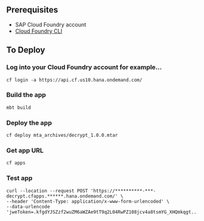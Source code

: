 ## Prerequisites

- SAP Cloud Foundry account
- [Cloud Foundry CLI](https://developers.sap.com/tutorials/cp-cf-download-cli.html)

## To Deploy

### Log into your Cloud Foundry account for example...

```
cf login -a https://api.cf.us10.hana.ondemand.com/
```

### Build the app

```
mbt build
```

### Deploy the app

```
cf deploy mta_archives/decrypt_1.0.0.mtar
```

### Get app URL

```
cf apps
```

### Test app

```
curl --location --request POST 'https://**********-***-decrypt.cfapps.******.hana.ondemand.com/' \
--header 'Content-Type: application/x-www-form-urlencoded' \
--data-urlencode 'jweToken=.kfgdYJSZzf2wuZM6aWZAe9tT9q2L04RwPZ108jcv4a8tsmYG_XHQmkqgt........z9GyHnr9ZYKqgHphIIwGuE'
```

